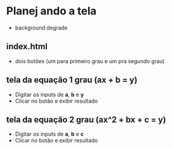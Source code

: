 # Planej  ando a tela
- background degrade

## index.html
- dois botões (um para primeiro grau e um pra segundo grau)

## tela da equação 1 grau (ax + b = y)
- Digitar os inputs de **a**, **b** e **y**
- Clicar no botão e exibir resultado

## tela da equação 2 grau (ax^2 + bx + c = y)
- Digitar os inputs de **a**, **b** e **c**
- Clicar no botão e exibir resultado